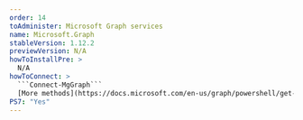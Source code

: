 ```yaml
---
order: 14
toAdminister: Microsoft Graph services
name: Microsoft.Graph
stableVersion: 1.12.2
previewVersion: N/A
howToInstallPre: >
  N/A
howToConnect: >
  ```Connect-MgGraph```
  [More methods](https://docs.microsoft.com/en-us/graph/powershell/get-started)
PS7: "Yes"
---
```



